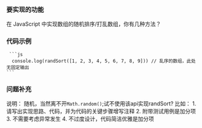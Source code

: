 <!-- {name: 'config', type: 'diy'} -->
### 要实现的功能

<!--
  说明：
    描述要实现的方法的具体功能
  比如：
    对于异步请求ajaxN，其中N代表请求的执行时间，如ajax1代表请求1秒后返回。实现一个串行请求队列serial函数，接收包含异步请求的数组，按顺序依次执行。
 -->
  在 JavaScript 中实现数组的随机排序/打乱数组，你有几种方法？


### 代码示例

<!--
  说明：
    用代码演示方法执行后的效果，请给出多个用例，方便答题者清楚明白题意
  比如：
    ```js
      const ajaxArr: Ajax[] = [ajax1, ajax2, ajax4];
      function serial(ajaxArr: Ajax[]) {
        // 实现...
      }

      serial(ajaxArr)
      // 1秒后ajax1请求完毕
      // 再过2秒，ajax2请求完毕
      // 再过4秒，ajax4请求完毕
    ```
 -->
     ```js
      console.log(randSort([1, 2, 3, 4, 5, 6, 7, 8, 9])) // 乱序的数组，此处无固定输出
    ```

 ### 问题补充


  说明：
    随机，当然离不开`Math.random()`;试不使用该api实现randSort?
  比如：
    1. 请写出实现思路、代码，并为代码的关键步骤增写注释
    2. 附带测试用例是加分项
    3. 不需要考虑异常发生
    4. 不过度设计，代码简洁优雅是加分项

